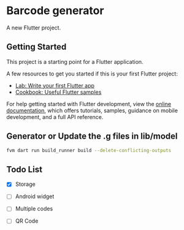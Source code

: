 # Barcode generator

A new Flutter project.

## Getting Started

This project is a starting point for a Flutter application.

A few resources to get you started if this is your first Flutter project:

- [Lab: Write your first Flutter app](https://docs.flutter.dev/get-started/codelab)
- [Cookbook: Useful Flutter samples](https://docs.flutter.dev/cookbook)

For help getting started with Flutter development, view the
[online documentation](https://docs.flutter.dev/), which offers tutorials,
samples, guidance on mobile development, and a full API reference.

## Generator or Update the .g files in lib/model

```sh
fvm dart run build_runner build --delete-conflicting-outputs
```

## Todo List
 - [x] Storage
 - [ ] Android widget
 - [ ] Multiple codes
 - [ ] QR Code

